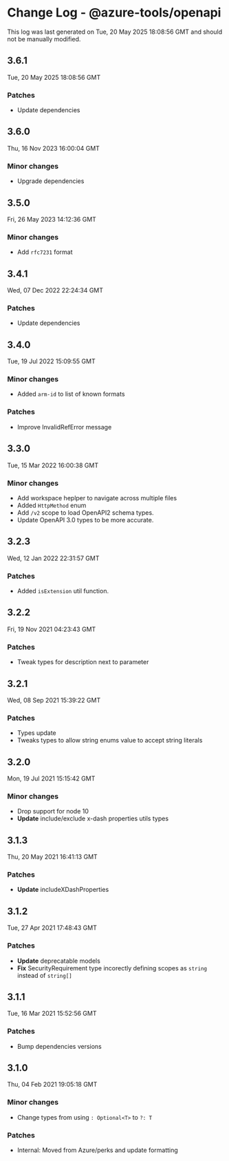 # Change Log - @azure-tools/openapi

This log was last generated on Tue, 20 May 2025 18:08:56 GMT and should not be manually modified.

## 3.6.1
Tue, 20 May 2025 18:08:56 GMT

### Patches

- Update dependencies

## 3.6.0
Thu, 16 Nov 2023 16:00:04 GMT

### Minor changes

- Upgrade dependencies

## 3.5.0
Fri, 26 May 2023 14:12:36 GMT

### Minor changes

- Add `rfc7231` format

## 3.4.1
Wed, 07 Dec 2022 22:24:34 GMT

### Patches

- Update dependencies

## 3.4.0
Tue, 19 Jul 2022 15:09:55 GMT

### Minor changes

- Added `arm-id` to list of known formats

### Patches

- Improve InvalidRefError message

## 3.3.0
Tue, 15 Mar 2022 16:00:38 GMT

### Minor changes

- Add workspace heplper to navigate across multiple files
- Added `HttpMethod` enum
- Add `/v2` scope to load OpenAPI2 schema types.
- Update OpenAPI 3.0 types to be more accurate.

## 3.2.3
Wed, 12 Jan 2022 22:31:57 GMT

### Patches

- Added `isExtension` util function.

## 3.2.2
Fri, 19 Nov 2021 04:23:43 GMT

### Patches

- Tweak types for description next to parameter

## 3.2.1
Wed, 08 Sep 2021 15:39:22 GMT

### Patches

- Types update
- Tweaks types to allow string enums value to accept string literals

## 3.2.0
Mon, 19 Jul 2021 15:15:42 GMT

### Minor changes

- Drop support for node 10
- **Update** include/exclude x-dash properties utils types

## 3.1.3
Thu, 20 May 2021 16:41:13 GMT

### Patches

- **Update** includeXDashProperties

## 3.1.2
Tue, 27 Apr 2021 17:48:43 GMT

### Patches

- **Update** deprecatable models
- **Fix** SecurityRequirement type incorectly defining scopes as `string` instead of `string[]`

## 3.1.1
Tue, 16 Mar 2021 15:52:56 GMT

### Patches

- Bump dependencies versions

## 3.1.0
Thu, 04 Feb 2021 19:05:18 GMT

### Minor changes

- Change types from using `: Optional<T>` to `?: T`

### Patches

- Internal: Moved from Azure/perks and update formatting

